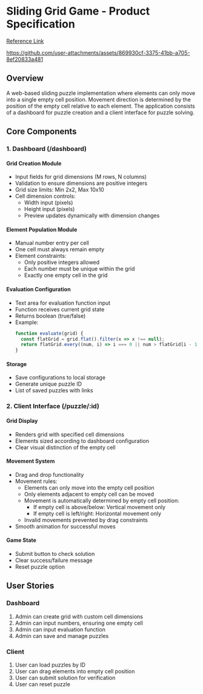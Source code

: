 # Sliding Grid Game - Product Specification

[Reference Link](https://play.google.com/store/apps/details?id=com.dopuz.klotski.riddle&hl=en_IN&pli=1)



https://github.com/user-attachments/assets/869930cf-3375-41bb-a705-8ef20833a481



## Overview
A web-based sliding puzzle implementation where elements can only move into a single empty cell position. Movement direction is determined by the position of the empty cell relative to each element. The application consists of a dashboard for puzzle creation and a client interface for puzzle solving.

## Core Components

### 1. Dashboard (/dashboard)

#### Grid Creation Module
- Input fields for grid dimensions (M rows, N columns)
- Validation to ensure dimensions are positive integers
- Grid size limits: Min 2x2, Max 10x10
- Cell dimension controls:
  - Width input (pixels)
  - Height input (pixels)
  - Preview updates dynamically with dimension changes

#### Element Population Module
- Manual number entry per cell
- One cell must always remain empty
- Element constraints:
  - Only positive integers allowed
  - Each number must be unique within the grid
  - Exactly one empty cell in the grid

#### Evaluation Configuration
- Text area for evaluation function input
- Function receives current grid state
- Returns boolean (true/false)
- Example:
  ```javascript
  function evaluate(grid) {
    const flatGrid = grid.flat().filter(x => x !== null);
    return flatGrid.every((num, i) => i === 0 || num > flatGrid[i - 1]);
  }
  ```

#### Storage
- Save configurations to local storage
- Generate unique puzzle ID
- List of saved puzzles with links

### 2. Client Interface (/puzzle/:id)

#### Grid Display
- Renders grid with specified cell dimensions
- Elements sized according to dashboard configuration
- Clear visual distinction of the empty cell

#### Movement System
- Drag and drop functionality
- Movement rules:
  - Elements can only move into the empty cell position
  - Only elements adjacent to empty cell can be moved
  - Movement is automatically determined by empty cell position:
    - If empty cell is above/below: Vertical movement only
    - If empty cell is left/right: Horizontal movement only
  - Invalid movements prevented by drag constraints
- Smooth animation for successful moves

#### Game State
- Submit button to check solution
- Clear success/failure message
- Reset puzzle option

## User Stories

### Dashboard
1. Admin can create grid with custom cell dimensions
2. Admin can input numbers, ensuring one empty cell
3. Admin can input evaluation function
4. Admin can save and manage puzzles

### Client
1. User can load puzzles by ID
2. User can drag elements into empty cell position
3. User can submit solution for verification
4. User can reset puzzle
